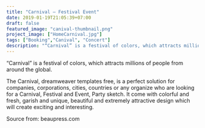 ```yaml
---
title: "Carnival – Festival Event"
date: 2019-01-19T21:05:39+07:00
draft: false
featured_image: "canival-thumbnail.png"
project_image: ["HomeCarnival.jpg"]
tags: ["Booking","Canival", "Concert"]
description: "“Carnival” is a festival of colors, which attracts millions of people from around the global."
---
```


“Carnival” is a festival of colors, which attracts millions of people from around the global.

The Carnival, dreamweaver templates free, is a perfect solution for companies, corporations, cities, countries or any organize who are looking for a Carnival, Festival and Event, Party sketch. It come with colorful and fresh, garish and unique, beautiful and extremely attractive design which will create exciting and interesting.

Source from: beaupress.com
